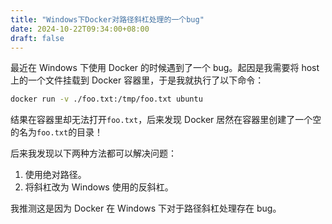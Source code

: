 ```yaml
---
title: "Windows下Docker对路径斜杠处理的一个bug"
date: 2024-10-22T09:34:00+08:00
draft: false
---
```


最近在 Windows 下使用 Docker 的时候遇到了一个 bug。起因是我需要将 host 上的一个文件挂载到 Docker 容器里，于是我就执行了以下命令：

```sh
docker run -v ./foo.txt:/tmp/foo.txt ubuntu
```

结果在容器里却无法打开`foo.txt`，后来发现 Docker 居然在容器里创建了一个空的名为`foo.txt`的目录！

后来我发现以下两种方法都可以解决问题：

1. 使用绝对路径。
2. 将斜杠改为 Windows 使用的反斜杠。

我推测这是因为 Docker 在 Windows 下对于路径斜杠处理存在 bug。
